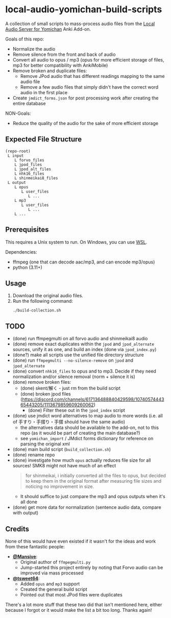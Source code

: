 # local-audio-yomichan-build-scripts

A collection of small scripts to mass-process audio files from the
[Local Audio Server for Yomichan](https://github.com/themoeway/local-audio-yomichan)
Anki Add-on.

Goals of this repo:
- Normalize the audio
- Remove silence from the front and back of audio
- Convert all audio to opus / mp3 (opus for more efficient storage of files, mp3 for better compatibility with AnkiMobile)
- Remove broken and duplicate files:
    - Remove JPod audio that has different readings mapping to the same audio file
    - Remove a few audio files that simply didn't have the correct word audio in the first place
- Create `jmdict_forms.json` for post processing work after creating the entire database

NON-Goals:
- Reduce the quality of the audio for the sake of more efficient storage

## Expected File Structure
```
(repo-root)
 L input
    L forvo_files
    L jpod_files
    L jpod_alt_files
    L nhk16_files
    L shinmeikai8_files
 L output
    L opus
       L user_files
          L ...
    L mp3
       L user_files
          L ...
    L ...
```

## Prerequisites
This requires a Unix system to run. On Windows, you can use [WSL](https://learn.microsoft.com/en-US/windows/wsl/about).

Dependencies:
- ffmpeg (one that can decode aac/mp3, and can encode mp3/opus)
- python (3.11+)

## Usage
1. Download the original audio files.
1. Run the following command:
    ```
    ./build-collection.sh
    ```


## TODO
- (done) run ffmpegmulti on all forvo audio and shinmeikai8 audio
- (done) remove exact duplicates within the `jpod` and `jpod_alternate` sources, unify it as one, and build an index (done via `jpod_index.py`)
- (done?) make all scripts use the unified file directory structure
- (done) run `ffmpegmulti --no-silence-remove` on `jpod` and `jpod_alternate`
- (done) convert `nhk16_files` to opus and to mp3. Decide if they need normalization and/or silence removal (norm + silence it is)
- (done) remove broken files:
    - (done) skent/解く - just rm from the build script
    - (done) broken jpod files (https://discord.com/channels/617136488840429598/1074057444365443205/1113679859609260062)
        - (done) Filter these out in the `jpod_index` script
- (done) use jmdict word alternatives to map audio to more words (i.e. all of 手すり・手摺り・手摺 should have the same audio)
    - the alternatives data should be available to the add-on, not to this repo (as it would be part of creating the main database?)
    - see `yomichan_import` / JMdict forms dictionary for reference on parsing the original xml
- (done) main build script (`build_collection.sh`)
- (done) rename repo
- (done) investigate how much `opus` actually reduces file size for all sources! SMK8 might not have much of an effect
    > for shinmeikai, i initially converted all the files to opus, but decided to keep them in the original format after measuring file sizes and noticing no improvement in size.
    - It should suffice to just compare the mp3 and opus outputs when it's all done
- (done) get more data for normalization (sentence audio data, compare with output)

## Credits
None of this would have even existed if it wasn't for the ideas and work from these fantastic people:

* **[@Mansive](https://github.com/Mansive)**:
    - Original author of `ffmpegmulti.py`
    - Jump-started this project entirely by noting that Forvo audio can be improved via mass processed
* **[@tsweet64](https://github.com/tsweet64)**:
    - Added `opus` and `mp3` support
    - Created the general build script
    - Pointed out that most JPod files were duplicates

There's a lot more stuff that these two did that isn't mentioned here, either because I forgot or it would make the list a bit too long. Thanks again!


<!--
Original discussions (TMW Server)
* https://discord.com/channels/617136488840429598/1111699416701730871/1111699416701730871
* https://discord.com/channels/617136488840429598/1074057444365443205/1112936831013617724
-->


